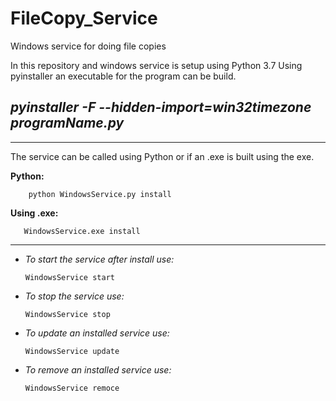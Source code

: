 # FileCopy_Service

Windows service for doing file copies

In this repository and windows service is setup using Python 3.7
Using pyinstaller an executable for the program can be build.

## _pyinstaller -F --hidden-import=win32timezone programName.py_

____________________________________________________
The service can be called using Python or if an .exe is built using the exe.

**Python:**


        python WindowsService.py install

**Using .exe:**

       WindowsService.exe install
___________________________________________________
* _To start the service after install use:_

      WindowsService start

* _To stop the service use:_

      WindowsService stop

* _To update an installed service use:_

      WindowsService update

* _To remove an installed service use:_

      WindowsService remoce
